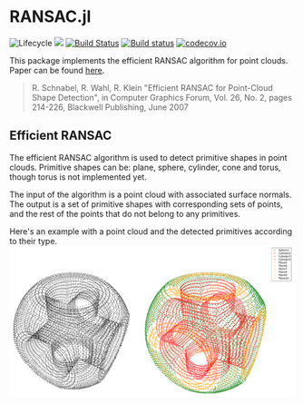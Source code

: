 # RANSAC.jl

![Lifecycle](https://img.shields.io/badge/lifecycle-experimental-orange.svg)<!--
![Lifecycle](https://img.shields.io/badge/lifecycle-maturing-blue.svg)
![Lifecycle](https://img.shields.io/badge/lifecycle-stable-green.svg)
![Lifecycle](https://img.shields.io/badge/lifecycle-retired-orange.svg)
![Lifecycle](https://img.shields.io/badge/lifecycle-archived-red.svg)
![Lifecycle](https://img.shields.io/badge/lifecycle-dormant-blue.svg)
[![](https://img.shields.io/badge/docs-stable-blue.svg)](https://cserteGT3.github.io/PropertyFiles.jl/stable)-->
[![](https://img.shields.io/badge/docs-dev-blue.svg)](https://cserteGT3.github.io/PropertyFiles.jl/dev)
[![Build Status](https://travis-ci.com/cserteGT3/RANSAC.jl.svg?branch=master)](https://travis-ci.com/cserteGT3/RANSAC.jl)
[![Build status](https://ci.appveyor.com/api/projects/status/0wwq0nr9jhj2shq3/branch/master?svg=true)](https://ci.appveyor.com/project/cserteGT3/ransac-jl/branch/master)
[![codecov.io](http://codecov.io/github/cserteGT3/RANSAC.jl/coverage.svg?branch=master)](http://codecov.io/github/cserteGT3/RANSAC.jl?branch=master)


This package implements the efficient RANSAC algorithm for point clouds.
Paper can be found [here](https://cg.cs.uni-bonn.de/en/publications/paper-details/schnabel-2007-efficient/).

> 	R. Schnabel, R. Wahl, R. Klein
	"Efficient RANSAC for Point-Cloud Shape Detection",
	in Computer Graphics Forum, Vol. 26, No. 2, pages 214-226,
	Blackwell Publishing, June 2007

## Efficient RANSAC

The efficient RANSAC algorithm is used to detect primitive shapes in point clouds.
Primitive shapes can be: plane, sphere, cylinder, cone and torus, though torus is not implemented yet.

The input of the algorithm is a point cloud with associated surface normals.
The output is a set of primitive shapes with corresponding sets of points, and the rest of the points that do not belong to any primitives.

Here's an example with a point cloud and the detected primitives according to their type.
![RANSAC example](img/ransac_example.png)
